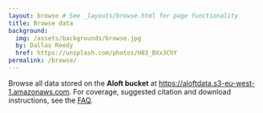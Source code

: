 ```yaml
---
layout: browse # See _layouts/browse.html for page functionality
title: Browse data
background:
  img: /assets/backgrounds/browse.jpg
  by: Dallas Reedy
  href: https://unsplash.com/photos/H83_BXx3ChY
permalink: /browse/
---
```


Browse all data stored on the **Aloft bucket** at <https://aloftdata.s3-eu-west-1.amazonaws.com>. For coverage, suggested citation and download instructions, see the [FAQ](/faq/).
